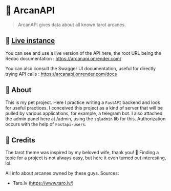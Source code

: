 # 🔮 ArcanAPI


> ArcanAPI gives data about all known tarot arcanes.


## 🌱 [Live instance](https://arcanapi.onrender.com/)

You can see and use a live version of the API here, the root URL being the Redoc documentation : https://arcanapi.onrender.com/

You can also consult the Swagger UI documentation, useful for directly trying API calls : https://arcanapi.onrender.com/docs

## 🔸 About

This is my pet project.  Here I practice writing a `FastAPI` backend and look for useful practices.  I conceived this project as a kind of server that will be pulled by various applications, for example, a telegram bot.  I also attached the admin panel here at /admin, using the `sqladmin` lib for this.  Authorization occurs with the help of `Fastapi-users`. 

## 🔹 Credits

The tarot theme was inspired by my beloved wife, thank you! 🐷 Finding a topic for a project is not always easy, but here it even turned out interesting, lol.

All info about arcanes owned by these guys. Sources:
- Taro.lv (https://www.taro.lv/)
